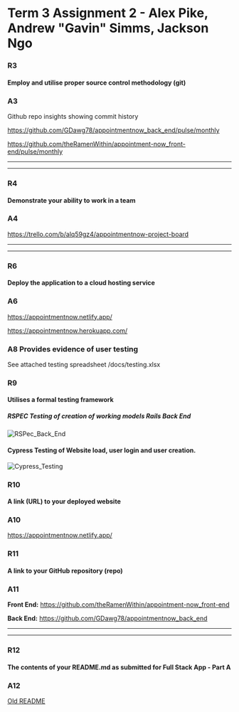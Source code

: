 # Term 3 Assignment 2 - Alex Pike, Andrew "Gavin" Simms, Jackson Ngo

### R3

#### Employ and utilise proper source control methodology (git)

### A3

Github repo insights showing commit history

https://github.com/GDawg78/appointmentnow_back_end/pulse/monthly

https://github.com/theRamenWithin/appointment-now_front-end/pulse/monthly

---
---

### R4

#### Demonstrate your ability to work in a team

### A4

https://trello.com/b/alq59gz4/appointmentnow-project-board

---
---

### R6

#### Deploy the application to a cloud hosting service

### A6

https://appointmentnow.netlify.app/

https://appointmentnow.herokuapp.com/


### A8 Provides evidence of user testing

See attached testing spreadsheet /docs/testing.xlsx

### R9

#### Utilises a formal testing framework

##### RSPEC Testing of creation of working models Rails Back End

![RSPec_Back_End](docs/backend_rpec_model_creation.gif)

#### Cypress Testing of Website load, user login and user creation.

![Cypress_Testing](docs/backend_cypress_tests.gif)

### R10

#### A link (URL) to your deployed website

### A10

https://appointmentnow.netlify.app/

### R11

#### A link to your GitHub repository (repo)

### A11

**Front End:**
https://github.com/theRamenWithin/appointment-now_front-end

**Back End:**
https://github.com/GDawg78/appointmentnow_back_end

---
---

### R12

#### The contents of your README.md as submitted for Full Stack App - Part A

### A12

[Old README](./docs/README.md)